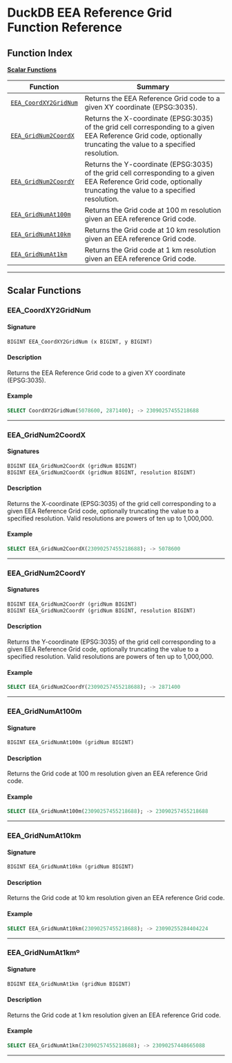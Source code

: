 # DuckDB EEA Reference Grid Function Reference

## Function Index
**[Scalar Functions](#scalar-functions)**

| Function | Summary |
| --- | --- |
| [`EEA_CoordXY2GridNum`](#eea_coordxy2gridnum) | Returns the EEA Reference Grid code to a given XY coordinate (EPSG:3035). |
| [`EEA_GridNum2CoordX`](#eea_gridnum2coordx) | Returns the X-coordinate (EPSG:3035) of the grid cell corresponding to a given EEA Reference Grid code, optionally truncating the value to a specified resolution. |
| [`EEA_GridNum2CoordY`](#eea_gridnum2coordy) | Returns the Y-coordinate (EPSG:3035) of the grid cell corresponding to a given EEA Reference Grid code, optionally truncating the value to a specified resolution. |
| [`EEA_GridNumAt100m`](#eea_gridnumat100m) | Returns the Grid code at 100 m resolution given an EEA reference Grid code. |
| [`EEA_GridNumAt10km`](#eea_gridnumat10km) | Returns the Grid code at 10 km resolution given an EEA reference Grid code. |
| [`EEA_GridNumAt1km`](#eea_gridnumat1km) | Returns the Grid code at 1 km resolution given an EEA reference Grid code. |

----

## Scalar Functions

### EEA_CoordXY2GridNum


#### Signature

```sql
BIGINT EEA_CoordXY2GridNum (x BIGINT, y BIGINT)
```

#### Description

Returns the EEA Reference Grid code to a given XY coordinate (EPSG:3035).

#### Example

```sql
SELECT CoordXY2GridNum(5078600, 2871400); -> 23090257455218688
```

----

### EEA_GridNum2CoordX


#### Signatures

```sql
BIGINT EEA_GridNum2CoordX (gridNum BIGINT)
BIGINT EEA_GridNum2CoordX (gridNum BIGINT, resolution BIGINT)
```

#### Description

Returns the X-coordinate (EPSG:3035) of the grid cell corresponding to a given EEA Reference Grid code, optionally truncating the value to a specified resolution. Valid resolutions are powers of ten up to 1,000,000.

#### Example

```sql
SELECT EEA_GridNum2CoordX(23090257455218688); -> 5078600
```

----

### EEA_GridNum2CoordY


#### Signatures

```sql
BIGINT EEA_GridNum2CoordY (gridNum BIGINT)
BIGINT EEA_GridNum2CoordY (gridNum BIGINT, resolution BIGINT)
```

#### Description

Returns the Y-coordinate (EPSG:3035) of the grid cell corresponding to a given EEA Reference Grid code, optionally truncating the value to a specified resolution. Valid resolutions are powers of ten up to 1,000,000.

#### Example

```sql
SELECT EEA_GridNum2CoordY(23090257455218688); -> 2871400
```

----

### EEA_GridNumAt100m


#### Signature

```sql
BIGINT EEA_GridNumAt100m (gridNum BIGINT)
```

#### Description

Returns the Grid code at 100 m resolution given an EEA reference Grid code.

#### Example

```sql
SELECT EEA_GridNumAt100m(23090257455218688); -> 23090257455218688
```

----

### EEA_GridNumAt10km


#### Signature

```sql
BIGINT EEA_GridNumAt10km (gridNum BIGINT)
```

#### Description

Returns the Grid code at 10 km resolution given an EEA reference Grid code.

#### Example

```sql
SELECT EEA_GridNumAt10km(23090257455218688); -> 23090255284404224
```

----

### EEA_GridNumAt1kmº


#### Signature

```sql
BIGINT EEA_GridNumAt1km (gridNum BIGINT)
```

#### Description

Returns the Grid code at 1 km resolution given an EEA reference Grid code.

#### Example

```sql
SELECT EEA_GridNumAt1km(23090257455218688); -> 23090257448665088
```

----

